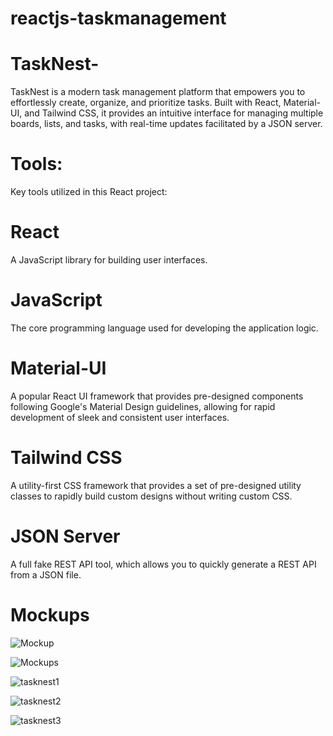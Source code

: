 # reactjs-taskmanagement

# TaskNest-
TaskNest is a modern task management platform that empowers you to effortlessly create, organize, and prioritize tasks. Built with React, Material-UI, and Tailwind CSS, it provides an intuitive interface for managing multiple boards, lists, and tasks, with real-time updates facilitated by a JSON server.

# Tools:

Key tools utilized in this React project:

# React
A JavaScript library for building user interfaces.

# JavaScript
The core programming language used for developing the application logic.

# Material-UI
A popular React UI framework that provides pre-designed components following Google's Material Design guidelines, allowing for rapid development of sleek and consistent user interfaces.

# Tailwind CSS
A utility-first CSS framework that provides a set of pre-designed utility classes to rapidly build custom designs without writing custom CSS.

# JSON Server
A full fake REST API tool, which allows you to quickly generate a REST API from a JSON file.

# Mockups

![Mockup](https://github.com/Swathi-quabyt/task-flow-app/assets/96561374/543e4de4-724c-4c31-9f76-bc103d5fd1fa)

![Mockups](https://github.com/Swathi-quabyt/task-flow-app/assets/96561374/031670f7-2096-4b9c-ac7c-4fa1f9831a07)


![tasknest1](https://github.com/Swathi-quabyt/task-flow-app/assets/96561374/13dbde6a-a6fa-408c-9d5a-ce5394adba88)

![tasknest2](https://github.com/Swathi-quabyt/task-flow-app/assets/96561374/f00f839f-be33-475e-a543-b775f42af251)

![tasknest3](https://github.com/Swathi-quabyt/task-flow-app/assets/96561374/745802d7-f14c-40b2-a4ef-b137cbe632dc)
